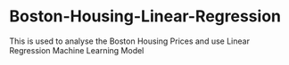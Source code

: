 # Boston-Housing-Linear-Regression
This is used to analyse the Boston Housing Prices and use Linear Regression Machine Learning Model
